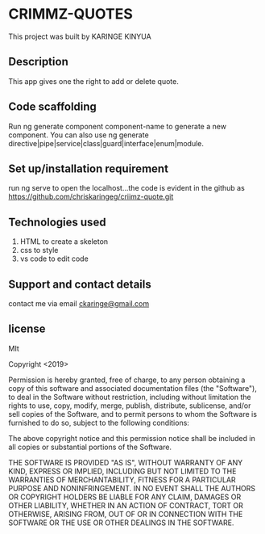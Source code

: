 # CRIMMZ-QUOTES

This project was built by KARINGE KINYUA

## Description

This app gives one the right to add or delete quote.

## Code scaffolding
Run ng generate component component-name to generate a new component. You can also use ng generate directive|pipe|service|class|guard|interface|enum|module.


## Set up/installation requirement
run ng serve to open the localhost...the code is evident in the github as https://github.com/chriskaringeg/criimz-quote.git

## Technologies used
1. HTML to create a skeleton 
2. css to style
3. vs code to edit code

## Support and contact details

contact me via email ckaringe@gmail.com


## license 
MIt
 
Copyright <2019> <KARINGE KINYUA>

Permission is hereby granted, free of charge, to any person obtaining a copy of this software and associated documentation files (the "Software"), to deal in the Software without restriction, including without limitation the rights to use, copy, modify, merge, publish, distribute, sublicense, and/or sell copies of the Software, and to permit persons to whom the Software is furnished to do so, subject to the following conditions:

The above copyright notice and this permission notice shall be included in all copies or substantial portions of the Software.

THE SOFTWARE IS PROVIDED "AS IS", WITHOUT WARRANTY OF ANY KIND, EXPRESS OR IMPLIED, INCLUDING BUT NOT LIMITED TO THE WARRANTIES OF MERCHANTABILITY, FITNESS FOR A PARTICULAR PURPOSE AND NONINFRINGEMENT. IN NO EVENT SHALL THE AUTHORS OR COPYRIGHT HOLDERS BE LIABLE FOR ANY CLAIM, DAMAGES OR OTHER LIABILITY, WHETHER IN AN ACTION OF CONTRACT, TORT OR OTHERWISE, ARISING FROM, OUT OF OR IN CONNECTION WITH THE SOFTWARE OR THE USE OR OTHER DEALINGS IN THE SOFTWARE.
